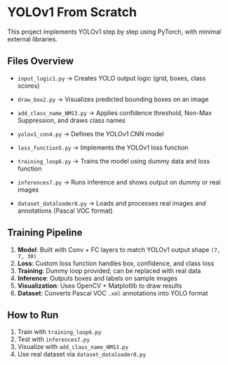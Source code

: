 # YOLOv1 From Scratch

This project implements YOLOv1 step by step using PyTorch, with minimal external libraries.

## Files Overview

* `input_logic1.py`
  → Creates YOLO output logic (grid, boxes, class scores)

* `draw_box2.py`
  → Visualizes predicted bounding boxes on an image

* `add_class_name_NMS3.py`
  → Applies confidence threshold, Non-Max Suppression, and draws class names

* `yolov1_cnn4.py`
  → Defines the YOLOv1 CNN model

* `loss_function5.py`
  → Implements the YOLOv1 loss function

* `training_loop6.py`
  → Trains the model using dummy data and loss function

* `inferences7.py`
  → Runs inference and shows output on dummy or real images

* `dataset_dataloader8.py`
  → Loads and processes real images and annotations (Pascal VOC format)

## Training Pipeline

1. **Model**: Built with Conv + FC layers to match YOLOv1 output shape `(7, 7, 30)`
2. **Loss**: Custom loss function handles box, confidence, and class loss
3. **Training**: Dummy loop provided; can be replaced with real data
4. **Inference**: Outputs boxes and labels on sample images
5. **Visualization**: Uses OpenCV + Matplotlib to draw results
6. **Dataset**: Converts Pascal VOC `.xml` annotations into YOLO format

## How to Run

1. Train with `training_loop6.py`
2. Test with `inferences7.py`
3. Visualize with `add_class_name_NMS3.py`
4. Use real dataset via `dataset_dataloader8.py`

